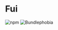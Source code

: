# Fui

![npm](https://img.shields.io/npm/v/@chaff/fui.svg?style=flat-square)
![Bundlephobia](https://img.shields.io/bundlephobia/min/@chaff/fui.svg?style=flat-square)
